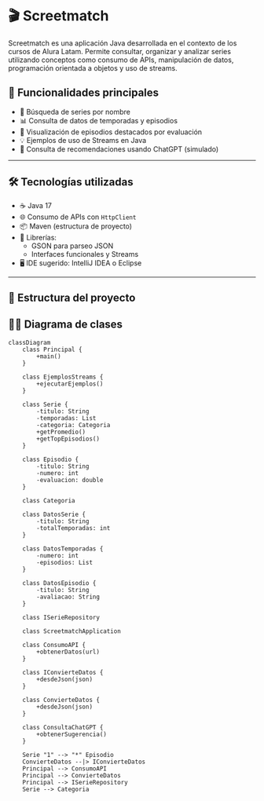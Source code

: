 # 🎬 Screetmatch

Screetmatch es una aplicación Java desarrollada en el contexto de los cursos de Alura Latam. Permite consultar, organizar y analizar series utilizando conceptos como consumo de APIs, manipulación de datos, programación orientada a objetos y uso de streams.

## 🚀 Funcionalidades principales

- 🔎 Búsqueda de series por nombre
- 📊 Consulta de datos de temporadas y episodios
- 🎥 Visualización de episodios destacados por evaluación
- 💡 Ejemplos de uso de Streams en Java
- 🧠 Consulta de recomendaciones usando ChatGPT (simulado)

---

## 🛠️ Tecnologías utilizadas

- ☕ Java 17
- 🌐 Consumo de APIs con `HttpClient`
- 📦 Maven (estructura de proyecto)
- 🧰 Librerías:
  - GSON para parseo JSON
  - Interfaces funcionales y Streams
- 🖥️ IDE sugerido: IntelliJ IDEA o Eclipse

---

## 📁 Estructura del proyecto

## 👨‍🔧 Diagrama de clases

```mermaid
classDiagram
    class Principal {
        +main()
    }

    class EjemplosStreams {
        +ejecutarEjemplos()
    }

    class Serie {
        -titulo: String
        -temporadas: List
        -categoria: Categoria
        +getPromedio()
        +getTopEpisodios()
    }

    class Episodio {
        -titulo: String
        -numero: int
        -evaluacion: double
    }

    class Categoria

    class DatosSerie {
        -titulo: String
        -totalTemporadas: int
    }

    class DatosTemporadas {
        -numero: int
        -episodios: List
    }

    class DatosEpisodio {
        -titulo: String
        -avaliacao: String
    }

    class ISerieRepository

    class ScreetmatchApplication

    class ConsumoAPI {
        +obtenerDatos(url)
    }

    class IConvierteDatos {
        +desdeJson(json)
    }

    class ConvierteDatos {
        +desdeJson(json)
    }

    class ConsultaChatGPT {
        +obtenerSugerencia()
    }

    Serie "1" --> "*" Episodio
    ConvierteDatos --|> IConvierteDatos
    Principal --> ConsumoAPI
    Principal --> ConvierteDatos
    Principal --> ISerieRepository
    Serie --> Categoria
